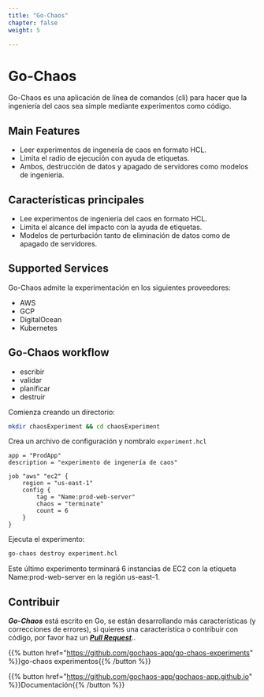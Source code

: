 ```yaml
---
title: "Go-Chaos"
chapter: false
weight: 5

---
```

# Go-Chaos
Go-Chaos es una aplicación de línea de comandos (cli) para hacer que la ingeniería del caos sea simple mediante experimentos como código.

## Main Features
* Leer experimentos de ingenería de caos en formato HCL.
* Limita el radio de ejecución con ayuda de etiquetas.
* Ambos, destrucción de datos y apagado de servidores como modelos de ingeniería. 

## Características principales

* Lee experimentos de ingeniería del caos en formato HCL.
* Limita el alcance del impacto con la ayuda de etiquetas.
* Modelos de perturbación tanto de eliminación de datos como de apagado de servidores.

## Supported Services
Go-Chaos admite la experimentación en los siguientes proveedores:

* AWS
* GCP
* DigitalOcean
* Kubernetes


## Go-Chaos workflow

- escribir
- validar
- planificar
- destruir

Comienza creando un directorio:
```bash
mkdir chaosExperiment && cd chaosExperiment
```
Crea un archivo de configuración y nombralo `experiment.hcl`

```hcl
app = "ProdApp"
description = "experimento de ingenería de caos" 

job "aws" "ec2" {
    region = "us-east-1"
    config {
        tag = "Name:prod-web-server"
        chaos = "terminate"
        count = 6
    }
}
```

Ejecuta el experimento:
```bash
go-chaos destroy experiment.hcl
```
Este último experimento terminará 6 instancias de EC2 con la etiqueta Name:prod-web-server en la región us-east-1.




## Contribuir
***Go-Chaos*** está escrito en Go, se están desarrollando más características (y correcciones de errores), si quieres una característica o contribuir con código, por favor haz un ***[Pull Request](https://github.com/gochaos-app/go-chaos)***..



{{% button href="https://github.com/gochaos-app/go-chaos-experiments" %}}go-chaos experimentos{{% /button %}}

{{% button href="https://github.com/gochaos-app/gochaos-app.github.io" %}}Documentación{{% /button %}}